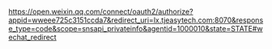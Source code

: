 https://open.weixin.qq.com/connect/oauth2/authorize?appid=wweee725c3151ccda7&redirect_uri=lx.tjeasytech.com:8070&response_type=code&scope=snsapi_privateinfo&agentid=1000010&state=STATE#wechat_redirect